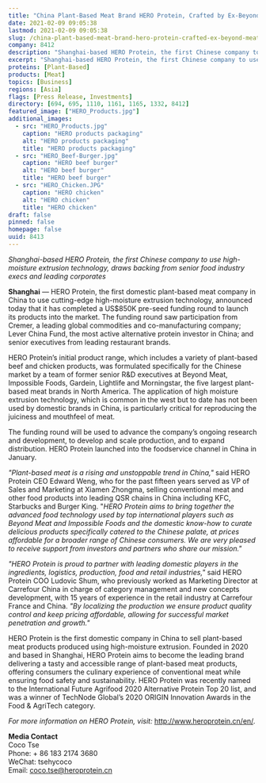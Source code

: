 ```yaml
---
title: "China Plant-Based Meat Brand HERO Protein, Crafted by Ex-Beyond Meat and Impossible Foods Senior Staffers, Closes $850K Pre-Seed Round"
date: 2021-02-09 09:05:38
lastmod: 2021-02-09 09:05:38
slug: /china-plant-based-meat-brand-hero-protein-crafted-ex-beyond-meat-and-impossible-foods
company: 8412
description: "Shanghai-based HERO Protein, the first Chinese company to use high-moisture extrusion technology, drawsbacking from senior food industry execs and leading corporates"
excerpt: "Shanghai-based HERO Protein, the first Chinese company to use high-moisture extrusion technology, drawsbacking from senior food industry execs and leading corporates"
proteins: [Plant-Based]
products: [Meat]
topics: [Business]
regions: [Asia]
flags: [Press Release, Investments]
directory: [694, 695, 1110, 1161, 1165, 1332, 8412]
featured_image: ["HERO_Products.jpg"]
additional_images:
  - src: "HERO_Products.jpg"
    caption: "HERO products packaging"
    alt: "HERO products packaging"
    title: "HERO products packaging"
  - src: "HERO_Beef-Burger.jpg"
    caption: "HERO beef burger"
    alt: "HERO beef burger"
    title: "HERO beef burger"
  - src: "HERO_Chicken.JPG"
    caption: "HERO chicken"
    alt: "HERO chicken"
    title: "HERO chicken"
draft: false
pinned: false
homepage: false
uuid: 8413
---
```

<p><em>Shanghai-based HERO Protein, the first Chinese company to use high-moisture extrusion technology, draws backing from senior food industry execs and leading corporates</em></p>
<p><strong>Shanghai</strong> — HERO Protein, the first domestic plant-based meat company in China to use cutting-edge high-moisture extrusion technology, announced today that it has completed a US$850K pre-seed funding round to launch its products into the market. The funding round saw participation from Cremer, a leading global commodities and co-manufacturing company; Lever China Fund, the most active alternative protein investor in China; and senior executives from leading restaurant brands.</p>
<p>HERO Protein’s initial product range, which includes a variety of plant-based beef and chicken products, was formulated specifically for the Chinese market by a team of former senior R&D executives at Beyond Meat, Impossible Foods, Gardein, Lightlife and Morningstar, the five largest plant-based meat brands in North America. The application of high moisture extrusion technology, which is common in the west but to date has not been used by domestic brands in China, is particularly critical for reproducing the juiciness and mouthfeel of meat.</p>
<p>The funding round will be used to advance the company’s ongoing research and development, to develop and scale production, and to expand distribution. HERO Protein launched into the foodservice channel in China in January.</p>
<p><em>"Plant-based meat is a rising and unstoppable trend in China,"</em> said HERO Protein CEO Edward Weng, who for the past fifteen years served as VP of Sales and Marketing at Xiamen Zhongma, selling conventional meat and other food products into leading QSR chains in China including KFC, Starbucks and Burger King. "<em>HERO Protein aims to bring together the advanced food technology used by top international players such as Beyond Meat and Impossible Foods and the domestic know-how to curate delicious products specifically catered to the Chinese palate, at prices affordable for a broader range of Chinese consumers. We are very pleased to receive support from investors and partners who share our mission."</em></p>
<p><em>"HERO Protein is proud to partner with leading domestic players in the ingredients, logistics, production, food and retail industries,"</em> said HERO Protein COO Ludovic Shum, who previously worked as Marketing Director at Carrefour China in charge of category management and new concepts development, with 15 years of experience in the retail industry at Carrefour France and China. <em>"By localizing the production we ensure product quality control and keep pricing affordable, allowing for successful market penetration and growth."</em></p>
<p>HERO Protein is the first domestic company in China to sell plant-based meat products produced using high-moisture extrusion. Founded in 2020 and based in Shanghai, HERO Protein aims to become the leading brand delivering a tasty and accessible range of plant-based meat products, offering consumers the culinary experience of conventional meat while ensuring food safety and sustainability. HERO Protein was recently named to the International Future Agrifood 2020 Alternative Protein Top 20 list, and was a winner of TechNode Global’s 2020 ORIGIN Innovation Awards in the Food & AgriTech category.</p>
<p><em>For more information on HERO Protein, visit: </em><a href="http://www.heroprotein.cn/en/">http://www.heroprotein.cn/en/</a>.</p>
<p><strong>Media Contact</strong><br />
Coco Tse<br />
Phone: + 86 183 2174 3680<br />
WeChat: tsehycoco<br />
Email: <a href="mailto:coco.tse@heroprotein.cn">coco.tse@heroprotein.cn</a></p>
